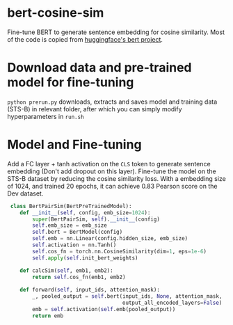# bert-cosine-sim
Fine-tune BERT to generate sentence embedding for cosine similarity. Most of the code is copied from [huggingface's bert project](https://github.com/huggingface/pytorch-pretrained-BERT).

# Download data and pre-trained model for fine-tuning

`python prerun.py` downloads, extracts and saves model and training data (STS-B) in relevant folder, after which you can simply modify hyperparameters in `run.sh`

# Model and Fine-tuning
Add a FC layer + tanh activation on the `CLS` token to generate sentence embedding (Don't add dropout on this layer). Fine-tune the model on the STS-B dataset by reducing the cosine similarity loss. With a embedding size of 1024, and trained 20 epochs, it can achieve 0.83 Pearson score on the Dev dataset.

```python
 class BertPairSim(BertPreTrainedModel):
    def __init__(self, config, emb_size=1024):
        super(BertPairSim, self).__init__(config)
        self.emb_size = emb_size
        self.bert = BertModel(config)
        self.emb = nn.Linear(config.hidden_size, emb_size)
        self.activation = nn.Tanh()
        self.cos_fn = torch.nn.CosineSimilarity(dim=1, eps=1e-6)
        self.apply(self.init_bert_weights)

    def calcSim(self, emb1, emb2):
        return self.cos_fn(emb1, emb2)
        
    def forward(self, input_ids, attention_mask):
        _, pooled_output = self.bert(input_ids, None, attention_mask,
                                     output_all_encoded_layers=False)
        emb = self.activation(self.emb(pooled_output))
        return emb
```
